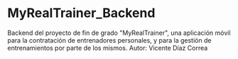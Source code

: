 # MyRealTrainer_Backend
Backend del proyecto de fin de grado "MyRealTrainer", una aplicación móvil para la contratación de entrenadores personales, y para la gestión de entrenamientos por parte de los mismos. Autor: Vicente Díaz Correa
